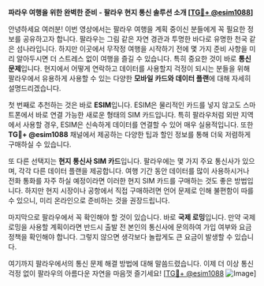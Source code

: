 **파라우 여행을 위한 완벽한 준비 - 팔라우 현지 통신 솔루션 소개 [[TG💪+ @esim1088](https://t.me/s/esim1088)]**

안녕하세요 여러분! 이번 영상에서는 팔라우 여행을 계획 중이신 분들에게 꼭 필요한 정보를 공유하고자 합니다. 팔라우는 그림 같은 자연 경관과 투명한 바다로 유명한 천국 같은 섬나라입니다. 하지만 이곳에서 무작정 여행을 시작하기 전에 몇 가지 준비 사항을 미리 알아두시면 더 스트레스 없이 여행을 즐길 수 있습니다. 특히 중요한 것이 바로 **통신 문제**입니다. 현지에서 어떻게 연락하고 데이터를 사용할지 걱정이 되시는 분들을 위해 팔라우에서 유용하게 사용할 수 있는 다양한 **모바일 카드와 데이터 플랜**에 대해 자세히 설명드리겠습니다.

첫 번째로 추천하는 것은 바로 **ESIM**입니다. ESIM은 물리적인 카드를 넣지 않고도 스마트폰에서 바로 연결 가능한 새로운 형태의 SIM 카드입니다. 특히 팔라우처럼 외딴 지역에서 사용할 경우, ESIM은 신속하게 데이터를 연결할 수 있어 매우 실용적입니다. 또한 **TG💪+ @esim1088** 채널에서 제공하는 다양한 팁과 할인 정보를 통해 더욱 저렴하게 구매하실 수 있습니다.

또 다른 선택지는 **현지 통신사 SIM 카드**입니다. 팔라우에는 몇 가지 주요 통신사가 있으며, 각각 다른 데이터 플랜을 제공합니다. 여행 기간 동안 데이터를 많이 사용하시거나 전화 통화를 자주 하실 예정이라면 이러한 현지 SIM 카드를 구매하는 것도 좋은 방법입니다. 하지만 현지 시장이나 공항에서 직접 구매하려면 언어 문제로 인해 불편함이 따를 수 있으니, 미리 온라인으로 준비하는 것을 권장드립니다.

마지막으로 팔라우에서 꼭 확인해야 할 것이 있습니다. 바로 **국제 로밍**입니다. 만약 국제 로밍을 사용할 계획이라면 반드시 출발 전 본인의 통신사에 문의하여 가입 여부와 요금 정책을 확인해야 합니다. 그렇지 않으면 생각보다 놀랍게도 큰 요금이 발생할 수 있습니다.

여기까지 팔라우에서의 통신 문제 해결 방법에 대해 말씀드렸습니다. 이제 더 이상 통신 걱정 없이 팔라우의 아름다운 자연을 마음껏 즐기세요! [[TG💪+ @esim1088](https://t.me/s/esim1088) ![Image](https://i.postimg.cc/Y0z9fWf4/image.png)]